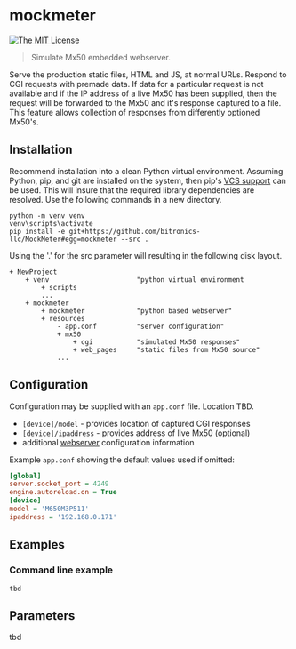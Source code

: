 # **mockmeter**

[![The MIT License](https://img.shields.io/badge/license-MIT-orange.svg?style=flat-square)](http://opensource.org/licenses/MIT)

> Simulate Mx50 embedded webserver.

Serve the production static files, HTML and JS, at normal URLs.  Respond to CGI
requests with premade data.  If data for a particular request is not available and
if the IP address of a live Mx50 has been supplied, then the request will be
forwarded to the Mx50 and it's response captured to a file.  This feature allows
collection of responses from differently optioned Mx50's.

## Installation

Recommend installation into a clean Python virtual environment.  Assuming Python,
pip, and git are installed on the system, then pip's [VCS support](https://pip.pypa.io/en/latest/reference/pip_install/#vcs-support) can be used.  This
will insure that the required library dependencies are resolved.  Use the following
commands in a new directory.

```shell
python -m venv venv
venv\scripts\activate
pip install -e git+https://github.com/bitronics-llc/MockMeter#egg=mockmeter --src .
```

Using the '.' for the src parameter will resulting in the following disk layout.

```code
+ NewProject
    + venv                      "python virtual environment
        + scripts
        ...
    + mockmeter
        + mockmeter             "python based webserver"
        + resources
            - app.conf          "server configuration"
            + mx50
                + cgi           "simulated Mx50 responses"
                + web_pages     "static files from Mx50 source"
            ...
```

## Configuration

Configuration may be supplied with an `app.conf` file.  Location TBD.

* `[device]/model` - provides location of captured CGI responses
* `[device]/ipaddress` - provides address of live Mx50 (optional)
* additional [webserver](https://docs.cherrypy.org/en/latest/config.html#configuration-files) configuration information

Example `app.conf` showing the default values used if omitted:

```ini
[global]
server.socket_port = 4249
engine.autoreload.on = True
[device]
model = 'M650M3P511'
ipaddress = '192.168.0.171'
```

## Examples

### Command line example

```shell
tbd
```

## Parameters

tbd
